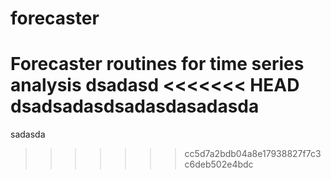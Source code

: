 # forecaster
Forecaster routines for time series analysis
dsadasd
<<<<<<< HEAD
dsadsadasdsadasdasadasda
=======
sadasda
>>>>>>> cc5d7a2bdb04a8e17938827f7c3c6deb502e4bdc
